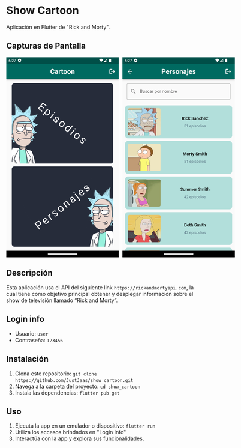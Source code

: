 # Show Cartoon

Aplicación en Flutter de "Rick and Morty".

## Capturas de Pantalla

<div style="display: flex; flex-direction: row;">
  <img src="assets/img/screenshot_1.png" alt="Captura de pantalla 1" style="width: 300px; margin-right: 10px;">
  <img src="assets/img/screenshot_2.png" alt="Captura de pantalla 2" style="width: 300px;">
</div>

## Descripción

Esta aplicación usa el API del siguiente link `https://rickandmortyapi.com`, la cual tiene como objetivo principal obtener y desplegar información sobre el show de televisión llamado “Rick and Morty”.

## Login info

- Usuario: `user`
- Contraseña: `123456`

## Instalación

1. Clona este repositorio: `git clone https://github.com/JustJaas/show_cartoon.git`
2. Navega a la carpeta del proyecto: `cd show_cartoon`
3. Instala las dependencias: `flutter pub get`

## Uso

1. Ejecuta la app en un emulador o dispositivo: `flutter run`
2. Utiliza los accesos brindados en "Login info"
3. Interactúa con la app y explora sus funcionalidades.
